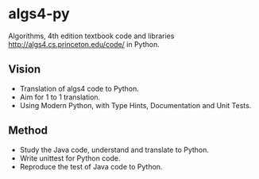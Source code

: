 # algs4-py

Algorithms, 4th edition textbook code and libraries http://algs4.cs.princeton.edu/code/ in Python.


## Vision

* Translation of algs4 code to Python.
* Aim for 1 to 1 translation.
* Using Modern Python, with Type Hints, Documentation and Unit Tests.

## Method

* Study the Java code, understand and translate to Python.
* Write unittest for Python code.
* Reproduce the test of Java code to Python.
